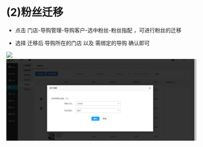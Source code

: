 # (2)粉丝迁移

*   点击 门店-导购管理-导购客户-选中粉丝-粉丝指配 ，可进行粉丝的迁移

*   选择 迁移后 导购所在的门店 以及 需绑定的导购 确认即可

![](images/guide5,jpg)
![](images/guide6.jpg)
